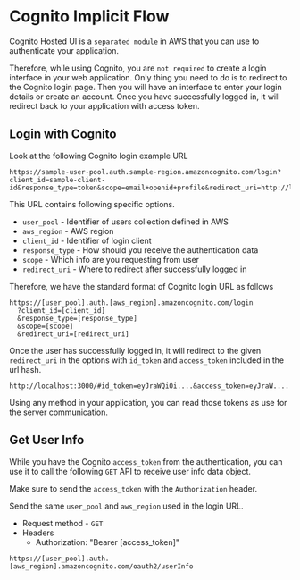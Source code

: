 # Cognito Implicit Flow

Cognito Hosted UI is a `separated module` in AWS that you can use to authenticate your application.

Therefore, while using Cognito, you are `not required` to create a login interface in your web application. Only thing you need to do is to redirect to the Cognito login page. Then you will have an interface to enter your login details or create an account. Once you have successfully logged in, it will redirect back to your application with access token.

## Login with Cognito

Look at the following Cognito login example URL

```
https://sample-user-pool.auth.sample-region.amazoncognito.com/login?client_id=sample-client-id&response_type=token&scope=email+openid+profile&redirect_uri=http://localhost:3000/
```

This URL contains following specific options.

- `user_pool` - Identifier of users collection defined in AWS
- `aws_region` - AWS region
- `client_id` - Identifier of login client
- `response_type` - How should you receive the authentication data
- `scope` - Which info are you requesting from user
- `redirect_uri` - Where to redirect after successfully logged in

Therefore, we have the standard format of Cognito login URL as follows

```
https://[user_pool].auth.[aws_region].amazoncognito.com/login
  ?client_id=[client_id]
  &response_type=[response_type]
  &scope=[scope]
  &redirect_uri=[redirect_uri]
```

Once the user has successfully logged in, it will redirect to the given `redirect_uri` in the options with `id_token` and `access_token` included in the url hash.

```
http://localhost:3000/#id_token=eyJraWQiOi....&access_token=eyJraW....
```

Using any method in your application, you can read those tokens as use for the server communication.

## Get User Info

While you have the Cognito `access_token` from the authentication, you can use it to call the following `GET` API to receive user info data object.

Make sure to send the `access_token` with the `Authorization` header.

Send the same `user_pool` and `aws_region` used in the login URL.

- Request method - `GET`
- Headers
  - Authorization: "Bearer [access_token]"

```
https://[user_pool].auth.[aws_region].amazoncognito.com/oauth2/userInfo
```
